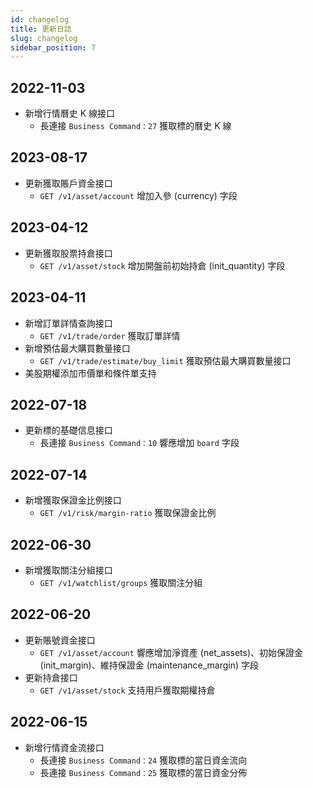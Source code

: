 ```yaml
---
id: changelog
title: 更新日誌
slug: changelog
sidebar_position: 7
---
```


## 2022-11-03

- 新增行情曆史 K 線接口
  - 長連接 `Business Command：27` 獲取標的曆史 K 線

## 2023-08-17

- 更新獲取賬戶資金接口
  - `GET /v1/asset/account` 增加入參 (currency) 字段

## 2023-04-12

- 更新獲取股票持倉接口
  - `GET /v1/asset/stock` 增加開盤前初始持倉 (init_quantity) 字段

## 2023-04-11

- 新增訂單詳情查詢接口
  - `GET /v1/trade/order` 獲取訂單詳情
- 新增預估最大購買數量接口
  - `GET /v1/trade/estimate/buy_limit` 獲取預估最大購買數量接口
- 美股期權添加市價單和條件單支持

## 2022-07-18

- 更新標的基礎信息接口
  - 長連接 `Business Command：10` 響應增加 `board` 字段

## 2022-07-14

- 新增獲取保證金比例接口
  - `GET /v1/risk/margin-ratio` 獲取保證金比例

## 2022-06-30

- 新增獲取關注分組接口
  - `GET /v1/watchlist/groups` 獲取關注分組

## 2022-06-20

- 更新賬號資金接口
  - `GET /v1/asset/account` 響應增加淨資產 (net_assets)、初始保證金 (init_margin)、維持保證金 (maintenance_margin) 字段
- 更新持倉接口
  - `GET /v1/asset/stock` 支持用戶獲取期權持倉

## 2022-06-15

- 新增行情資金流接口
  - 長連接 `Business Command：24` 獲取標的當日資金流向
  - 長連接 `Business Command：25` 獲取標的當日資金分佈
